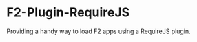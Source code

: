 F2-Plugin-RequireJS
===================

Providing a handy way to load F2 apps using a RequireJS plugin.
